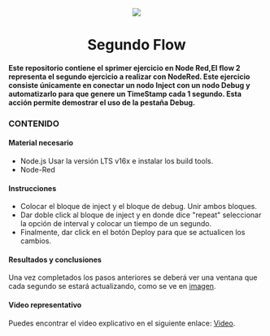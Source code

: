 <p align="center"><img src="https://i.imgur.com/A6bWGFl.gif"/></p>

<h1 align="center">Segundo Flow </h1>

<h4> Este repositorio contiene el sprimer ejercicio en Node Red,El flow 2 representa el segundo ejercicio a realizar con NodeRed. Este ejercicio consiste únicamente en conectar un nodo Inject con un nodo Debug y automatizarlo para que genere un TimeStamp cada 1 segundo. Esta acción permite demostrar el uso de la pestaña Debug. </h4> 


### CONTENIDO
#### Material necesario
- Node.js Usar la versión LTS v16x e instalar los build tools.
- Node-Red

#### Instrucciones
- Colocar el bloque de inject y el bloque de debug. Unir ambos bloques.
- Dar doble click al bloque de inject y en donde dice "repeat" seleccionar la opción de interval y colocar un tiempo de un segundo.
- Finalmente, dar click en el botón Deploy para que se actualicen los cambios.

#### Resultados y conclusiones 

Una vez completados los pasos anteriores se deberá ver una ventana que cada segundo se estará actualizando, como se ve en <a href="https://github.com/AlexF-F/Flow1/blob/main/image/Flow1.jpeg">imagen</a>.

#### Video representativo
Puedes encontrar el video explicativo en el siguiente enlace: <a href="https://drive.google.com/file/d/1qQI0pxKeBuMdxUXScRPGFZgP1qCscPbx/view?usp=sharing">Video</a>.

